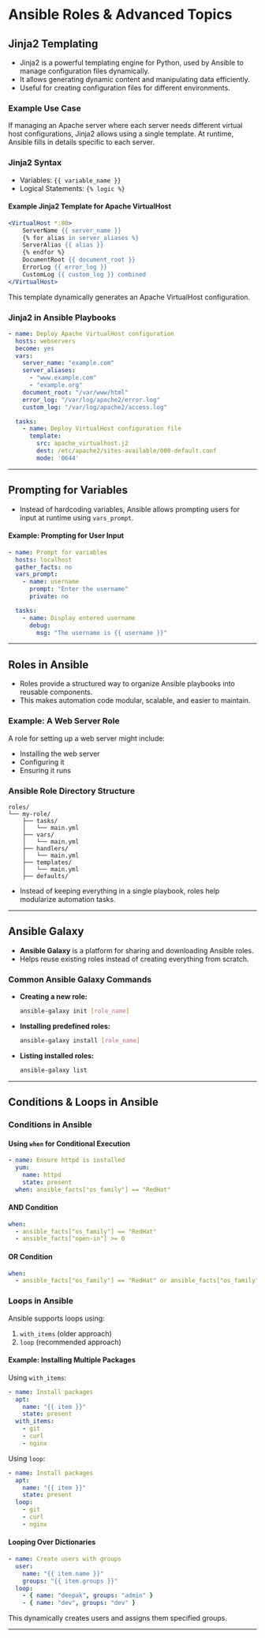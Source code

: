 # Ansible Roles & Advanced Topics

## **Jinja2 Templating**
- Jinja2 is a powerful templating engine for Python, used by Ansible to manage configuration files dynamically.
- It allows generating dynamic content and manipulating data efficiently.
- Useful for creating configuration files for different environments.

### **Example Use Case**
If managing an Apache server where each server needs different virtual host configurations, Jinja2 allows using a single template. At runtime, Ansible fills in details specific to each server.

### **Jinja2 Syntax**
- Variables: `{{ variable_name }}`
- Logical Statements: `{% logic %}`

#### **Example Jinja2 Template for Apache VirtualHost**
```apache
<VirtualHost *:80>
    ServerName {{ server_name }}
    {% for alias in server_aliases %}
    ServerAlias {{ alias }}
    {% endfor %}
    DocumentRoot {{ document_root }}
    ErrorLog {{ error_log }}
    CustomLog {{ custom_log }} combined
</VirtualHost>
```
This template dynamically generates an Apache VirtualHost configuration.

### **Jinja2 in Ansible Playbooks**
```yaml
- name: Deploy Apache VirtualHost configuration
  hosts: webservers
  become: yes
  vars:
    server_name: "example.com"
    server_aliases:
      - "www.example.com"
      - "example.org"
    document_root: "/var/www/html"
    error_log: "/var/log/apache2/error.log"
    custom_log: "/var/log/apache2/access.log"

  tasks:
    - name: Deploy VirtualHost configuration file
      template:
        src: apache_virtualhost.j2
        dest: /etc/apache2/sites-available/000-default.conf
        mode: '0644'
```

---

## **Prompting for Variables**
- Instead of hardcoding variables, Ansible allows prompting users for input at runtime using `vars_prompt`.

#### **Example: Prompting for User Input**
```yaml
- name: Prompt for variables
  hosts: localhost
  gather_facts: no
  vars_prompt:
    - name: username
      prompt: "Enter the username"
      private: no

  tasks:
    - name: Display entered username
      debug:
        msg: "The username is {{ username }}"
```

---

## **Roles in Ansible**
- Roles provide a structured way to organize Ansible playbooks into reusable components.
- This makes automation code modular, scalable, and easier to maintain.

### **Example: A Web Server Role**
A role for setting up a web server might include:
- Installing the web server
- Configuring it
- Ensuring it runs

### **Ansible Role Directory Structure**
```
roles/
└── my-role/
    ├── tasks/
    │   └── main.yml
    ├── vars/
    │   └── main.yml
    ├── handlers/
    │   └── main.yml
    ├── templates/
    │   └── main.yml
    ├── defaults/
```
- Instead of keeping everything in a single playbook, roles help modularize automation tasks.

---

## **Ansible Galaxy**
- **Ansible Galaxy** is a platform for sharing and downloading Ansible roles.
- Helps reuse existing roles instead of creating everything from scratch.

### **Common Ansible Galaxy Commands**
- **Creating a new role:**
  ```bash
  ansible-galaxy init [role_name]
  ```
- **Installing predefined roles:**
  ```bash
  ansible-galaxy install [role_name]
  ```
- **Listing installed roles:**
  ```bash
  ansible-galaxy list
  ```

---

## **Conditions & Loops in Ansible**

### **Conditions in Ansible**
#### **Using `when` for Conditional Execution**
```yaml
- name: Ensure httpd is installed
  yum:
    name: httpd
    state: present
  when: ansible_facts["os_family"] == "RedHat"
```

#### **AND Condition**
```yaml
when:
  - ansible_facts["os_family"] == "RedHat"
  - ansible_facts["open-in"] >= 0
```

#### **OR Condition**
```yaml
when:
  - ansible_facts["os_family"] == "RedHat" or ansible_facts["os_family"] == "Debian"
```

### **Loops in Ansible**
Ansible supports loops using:
1. `with_items` (older approach)
2. `loop` (recommended approach)

#### **Example: Installing Multiple Packages**
Using `with_items`:
```yaml
- name: Install packages
  apt:
    name: "{{ item }}"
    state: present
  with_items:
    - git
    - curl
    - nginx
```

Using `loop`:
```yaml
- name: Install packages
  apt:
    name: "{{ item }}"
    state: present
  loop:
    - git
    - curl
    - nginx
```

#### **Looping Over Dictionaries**
```yaml
- name: Create users with groups
  user:
    name: "{{ item.name }}"
    groups: "{{ item.groups }}"
  loop:
    - { name: "deepak", groups: "admin" }
    - { name: "dev", groups: "dev" }
```
This dynamically creates users and assigns them specified groups.

---
